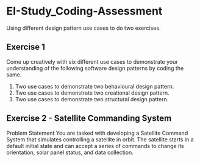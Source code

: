 # EI-Study_Coding-Assessment
Using different design pattern use cases to do two exercises.
## Exercise 1
Come up creatively with six different use cases to demonstrate your understanding of the following software design patterns by coding the
same.
1. Two use cases to demonstrate two behavioural design pattern.
2. Two use cases to demonstrate two creational design pattern.
3. Two use cases to demonstrate two structural design pattern.
## Exercise 2 - Satellite Commanding System
Problem Statement
You are tasked with developing a Satellite Command System that simulates controlling a satellite in orbit. The satellite starts in a default
initial state and can accept a series of commands to change its orientation, solar panel status, and data collection.

